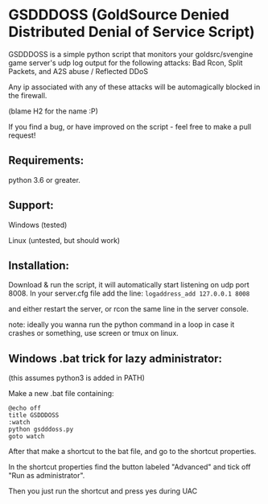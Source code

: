 # GSDDDOSS (GoldSource Denied Distributed Denial of Service Script)
GSDDDOSS is a simple python script that monitors your goldsrc/svengine game server's udp log output for the following attacks:
Bad Rcon,
Split Packets,
and A2S abuse / Reflected DDoS

Any ip associated with any of these attacks will be automagically blocked in the firewall.

(blame H2 for the name :P)

If you find a bug, or have improved on the script - feel free to make a pull request!

## Requirements:
python 3.6 or greater.

## Support:
Windows (tested)

Linux (untested, but should work)

## Installation:
Download & run the script, it will automatically start listening on udp port 8008.
In your server.cfg file add the line: ```logaddress_add 127.0.0.1 8008```

and either restart the server, or rcon the same line in the server console.

note: ideally you wanna run the python command in a loop in case it crashes or something, use screen or tmux on linux.

## Windows .bat trick for lazy administrator:
(this assumes python3 is added in PATH)

Make a new .bat file containing:
```
@echo off
title GSDDDOSS
:watch
python gsdddoss.py
goto watch
```
After that make a shortcut to the bat file, and go to the shortcut properties.

In the shortcut properties find the button labeled "Advanced" and tick off "Run as administrator".

Then you just run the shortcut and press yes during UAC